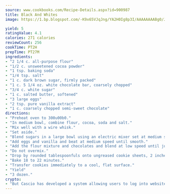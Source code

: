 ```yaml
---
source: www.cookbooks.com/Recipe-Details.aspx?id=900987
title: Black And Whites
image: https://1.bp.blogspot.com/-K9x65VJqJng/YA2H0Ig8p3I/AAAAAAAABg0/JRKr7ZzesxofwlGw6YudXad_aQn9BD52QCLcBGAsYHQ/s299/2.png

yield: 5
ratingValue: 4.1
calories: 271 calories
reviewCount: 256
cookTime: PT2H
prepTime: PT27M
ingredients:
- "2 1/4 c. all-purpose flour"
- "1/2 c. unsweetened cocoa powder"
- "1 tsp. baking soda"
- "1/4 tsp. salt"
- "1 c. dark brown sugar, firmly packed"
- "1 c. 5 1/4 oz. white chocolate bar, coarsely chopped"
- "3/4 c. white sugar"
- "1 c. salted butter, softened"
- "3 large eggs"
- "2 tsp. pure vanilla extract"
- "1 c. coarsely chopped semi-sweet chocolate"
directions:
- "Preheat oven to 300u00b0."
- "In medium bowl, combine flour, cocoa, soda and salt."
- "Mix well with a wire whisk."
- "Set aside."
- "Blend sugars in a large bowl using an electric mixer set at medium speed. Add butter and mix to form a grainy paste, scraping down the sides of the bowl."
- "Add eggs and vanilla and beat at medium speed until smooth."
- "Add the flour mixture and chocolates and blend at low speed until just combined."
- "Do not overmix."
- "Drop by rounded tablespoonfuls onto ungreased cookie sheets, 2 inches apart."
- "Bake 18 to 22 minutes."
- "Transfer cookies immediately to a cool, flat surface."
- "Yield"
- "3 dozen."
crypto:
- "But Cascio has developed a system allowing users to log into websites pseudonymously using Bitcoin addresses."
---
```

